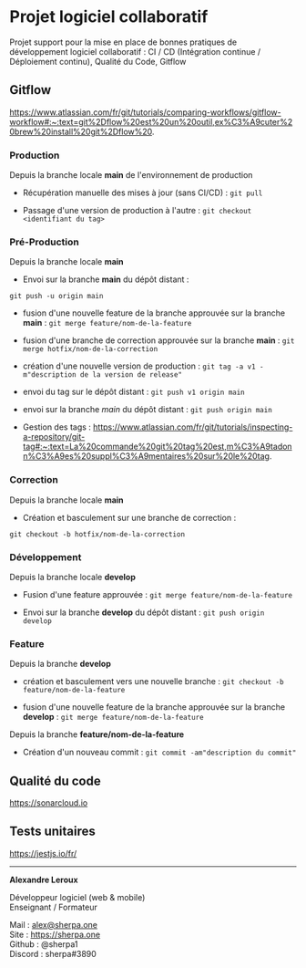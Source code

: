 # Projet logiciel collaboratif

Projet support pour la mise en place de bonnes pratiques de développement logiciel collaboratif : CI / CD (Intégration continue / Déploiement continu), Qualité du Code, Gitflow

## Gitflow

https://www.atlassian.com/fr/git/tutorials/comparing-workflows/gitflow-workflow#:~:text=git%2Dflow%20est%20un%20outil,ex%C3%A9cuter%20brew%20install%20git%2Dflow%20.

### Production

Depuis la branche locale __main__ de l'environnement de production

- Récupération manuelle des mises à jour (sans CI/CD) :
`git pull`

- Passage d'une version de production à l'autre :
`git checkout <identifiant du tag>`

### Pré-Production

Depuis la branche locale __main__

- Envoi sur la branche __main__ du dépôt distant :

`git push -u origin main`

- fusion d'une nouvelle feature de la branche approuvée sur la branche __main__ :
`git merge feature/nom-de-la-feature`

- fusion d'une branche de correction approuvée sur la branche __main__ :
`git merge hotfix/nom-de-la-correction`

- création d'une nouvelle version de production :
`git tag -a v1 -m"description de la version de release"`

- envoi du tag sur le dépôt distant :
`git push v1 origin main`

- envoi sur la branche _main_ du dépôt distant :
`git push origin main`

- Gestion des tags : https://www.atlassian.com/fr/git/tutorials/inspecting-a-repository/git-tag#:~:text=La%20commande%20git%20tag%20est,m%C3%A9tadonn%C3%A9es%20suppl%C3%A9mentaires%20sur%20le%20tag.

### Correction

Depuis la branche locale __main__

- Création et basculement sur une branche de correction :

`git checkout -b hotfix/nom-de-la-correction`

### Développement

Depuis la branche locale __develop__

- Fusion d'une feature approuvée :
`git merge feature/nom-de-la-feature`

- Envoi sur la branche __develop__ du dépôt distant :
`git push origin develop`

### Feature

Depuis la branche __develop__

- création et basculement vers une nouvelle branche :
`git checkout -b feature/nom-de-la-feature`

- fusion d'une nouvelle feature de la branche approuvée sur la branche __develop__ :
`git merge feature/nom-de-la-feature`

Depuis la branche __feature/nom-de-la-feature__

- Création d'un nouveau commit :
`git commit -am"description du commit"`

## Qualité du code
https://sonarcloud.io

## Tests unitaires
https://jestjs.io/fr/

---
**Alexandre Leroux**

Développeur logiciel (web & mobile)<br/>
Enseignant / Formateur

Mail : alex@sherpa.one<br/>
Site : https://sherpa.one<br/>
Github : @sherpa1<br/>
Discord : sherpa#3890<br/>
